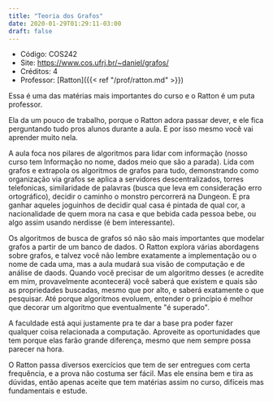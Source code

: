 ```yaml
---
title: "Teoria dos Grafos"
date: 2020-01-29T01:29:11-03:00
draft: false
---
```


- Código: COS242
- Site: https://www.cos.ufrj.br/~daniel/grafos/
- Créditos: 4
- Professor: [Ratton]({{< ref "/prof/ratton.md" >}})

Essa é uma das matérias mais importantes do curso e o Ratton é um puta professor.

Ela da um pouco de trabalho, porque o Ratton adora passar dever, e ele fica perguntando tudo pros alunos durante a aula. E por isso mesmo você vai aprender muito nela.

A aula foca nos pilares de algoritmos para lidar com informação (nosso curso tem Informação no nome, dados meio que são a parada). Lida com grafos e extrapola os algoritmos de grafos para tudo, demonstrando como organização via grafos se aplica a servidores descentralizados, torres telefonicas, similaridade de palavras (busca que leva em consideração erro ortográfico), decidir o caminho o monstro percorrerá na Dungeon. E pra ganhar aqueles joguinhos de decidir qual casa é pintada de qual cor, a nacionalidade de quem mora na casa e que bebida cada pessoa bebe, ou algo assim usando nerdisse (é bem interessante).

Os algoritmos de busca de grafos só não são mais importantes que modelar grafos a partir de um banco de dados. O Ratton explora várias abordagens sobre grafos, e talvez você não lembre exatamente a implementação ou o nome de cada uma, mas a aula mudará sua visão de computação e de análise de daods. Quando você precisar de um algoritmo desses (e acredite em mim, provavelmente acontecerá) você saberá que existem e quais são as propriedades buscadas, mesmo que por alto, e saberá exatamente o que pesquisar. Até porque algoritmos evoluem, entender o princípio é melhor que decorar um algoritmo que eventualmente "é superado".

A faculdade está aqui justamente pra te dar a base pra poder fazer qualquer coisa relacionada a computação. Aproveite as oportunidades que tem porque elas farão grande diferença, mesmo que nem sempre possa parecer na hora.

O Ratton passa diversos exercícios que tem de ser entregues com certa frequência, e a prova não costuma ser fácil. Mas ele ensina bem e tira as dúvidas, então apenas aceite que tem matérias assim no curso, difíceis mas fundamentais e estude.
